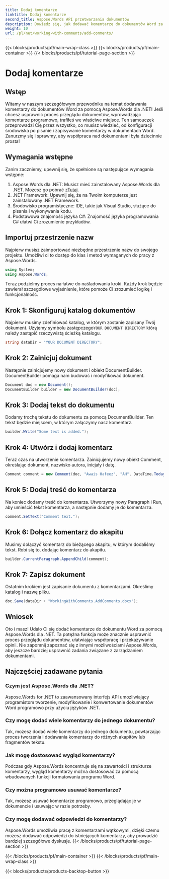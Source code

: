 ```yaml
---
title: Dodaj komentarze
linktitle: Dodaj komentarze
second_title: Aspose.Words API przetwarzania dokumentów
description: Dowiedz się, jak dodawać komentarze do dokumentów Word za pomocą Aspose.Words dla .NET z naszym przewodnikiem. Ulepsz swój proces współpracy nad dokumentami bez wysiłku.
weight: 10
url: /pl/net/working-with-comments/add-comments/
---
```


{{< blocks/products/pf/main-wrap-class >}}
{{< blocks/products/pf/main-container >}}
{{< blocks/products/pf/tutorial-page-section >}}

# Dodaj komentarze

## Wstęp

Witamy w naszym szczegółowym przewodniku na temat dodawania komentarzy do dokumentów Word za pomocą Aspose.Words dla .NET! Jeśli chcesz usprawnić proces przeglądu dokumentów, wprowadzając komentarze programowo, trafiłeś we właściwe miejsce. Ten samouczek przeprowadzi Cię przez wszystko, co musisz wiedzieć, od konfiguracji środowiska po pisanie i zapisywanie komentarzy w dokumentach Word. Zanurzmy się i sprawmy, aby współpraca nad dokumentami była dziecinnie prosta!

## Wymagania wstępne

Zanim zaczniemy, upewnij się, że spełnione są następujące wymagania wstępne:

1. Aspose.Words dla .NET: Musisz mieć zainstalowany Aspose.Words dla .NET. Możesz go pobrać z[Tutaj](https://releases.aspose.com/words/net/).
2. .NET Framework: Upewnij się, że na Twoim komputerze jest zainstalowany .NET Framework.
3. Środowisko programistyczne: IDE, takie jak Visual Studio, służące do pisania i wykonywania kodu.
4. Podstawowa znajomość języka C#: Znajomość języka programowania C# ułatwi Ci zrozumienie przykładów.

## Importuj przestrzenie nazw

Najpierw musisz zaimportować niezbędne przestrzenie nazw do swojego projektu. Umożliwi ci to dostęp do klas i metod wymaganych do pracy z Aspose.Words.

```csharp
using System;
using Aspose.Words;
```

Teraz podzielmy proces na łatwe do naśladowania kroki. Każdy krok będzie zawierał szczegółowe wyjaśnienie, które pomoże Ci zrozumieć logikę i funkcjonalność.

## Krok 1: Skonfiguruj katalog dokumentów

 Najpierw musimy zdefiniować katalog, w którym zostanie zapisany Twój dokument. Użyjemy symbolu zastępczego`YOUR DOCUMENT DIRECTORY` którą należy zastąpić rzeczywistą ścieżką katalogu.

```csharp
string dataDir = "YOUR DOCUMENT DIRECTORY";
```

## Krok 2: Zainicjuj dokument

Następnie zainicjujemy nowy dokument i obiekt DocumentBuilder. DocumentBuilder pomaga nam budować i modyfikować dokument.

```csharp
Document doc = new Document();
DocumentBuilder builder = new DocumentBuilder(doc);
```

## Krok 3: Dodaj tekst do dokumentu

Dodamy trochę tekstu do dokumentu za pomocą DocumentBuilder. Ten tekst będzie miejscem, w którym załączymy nasz komentarz.

```csharp
builder.Write("Some text is added.");
```

## Krok 4: Utwórz i dodaj komentarz

Teraz czas na utworzenie komentarza. Zainicjujemy nowy obiekt Comment, określając dokument, nazwisko autora, inicjały i datę.

```csharp
Comment comment = new Comment(doc, "Awais Hafeez", "AH", DateTime.Today);
```

## Krok 5: Dodaj treść do komentarza

Na koniec dodamy treść do komentarza. Utworzymy nowy Paragraph i Run, aby umieścić tekst komentarza, a następnie dodamy je do komentarza.

```csharp
comment.SetText("Comment text.");
```

## Krok 6: Dołącz komentarz do akapitu

Musimy dołączyć komentarz do bieżącego akapitu, w którym dodaliśmy tekst. Robi się to, dodając komentarz do akapitu.

```csharp
builder.CurrentParagraph.AppendChild(comment);
```

## Krok 7: Zapisz dokument

Ostatnim krokiem jest zapisanie dokumentu z komentarzami. Określimy katalog i nazwę pliku.

```csharp
doc.Save(dataDir + "WorkingWithComments.AddComments.docx");
```

## Wniosek

Oto i masz! Udało Ci się dodać komentarze do dokumentu Word za pomocą Aspose.Words dla .NET. Ta potężna funkcja może znacznie usprawnić proces przeglądu dokumentów, ułatwiając współpracę i przekazywanie opinii. Nie zapomnij zapoznać się z innymi możliwościami Aspose.Words, aby jeszcze bardziej usprawnić zadania związane z zarządzaniem dokumentami.

## Najczęściej zadawane pytania

### Czym jest Aspose.Words dla .NET?

Aspose.Words for .NET to zaawansowany interfejs API umożliwiający programistom tworzenie, modyfikowanie i konwertowanie dokumentów Word programowo przy użyciu języków .NET.

### Czy mogę dodać wiele komentarzy do jednego dokumentu?

Tak, możesz dodać wiele komentarzy do jednego dokumentu, powtarzając proces tworzenia i dodawania komentarzy do różnych akapitów lub fragmentów tekstu.

### Jak mogę dostosować wygląd komentarzy?

Podczas gdy Aspose.Words koncentruje się na zawartości i strukturze komentarzy, wygląd komentarzy można dostosować za pomocą wbudowanych funkcji formatowania programu Word.

### Czy można programowo usuwać komentarze?

Tak, możesz usuwać komentarze programowo, przeglądając je w dokumencie i usuwając w razie potrzeby.

### Czy mogę dodawać odpowiedzi do komentarzy?

Aspose.Words umożliwia pracę z komentarzami wątkowymi, dzięki czemu możesz dodawać odpowiedzi do istniejących komentarzy, aby prowadzić bardziej szczegółowe dyskusje.
{{< /blocks/products/pf/tutorial-page-section >}}

{{< /blocks/products/pf/main-container >}}
{{< /blocks/products/pf/main-wrap-class >}}

{{< blocks/products/products-backtop-button >}}
